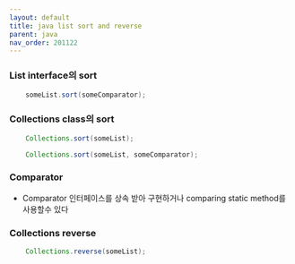 ```yaml
---
layout: default
title: java list sort and reverse
parent: java
nav_order: 201122
---
```


### List interface의 sort
```java
    someList.sort(someComparator);
```

### Collections class의 sort

```java
    Collections.sort(someList);

    Collections.sort(someList, someComparator);
```

### Comparator
* Comparator 인터페이스를 상속 받아 구현하거나 comparing static method를 사용할수 있다

### Collections reverse
```java
    Collections.reverse(someList);
```
